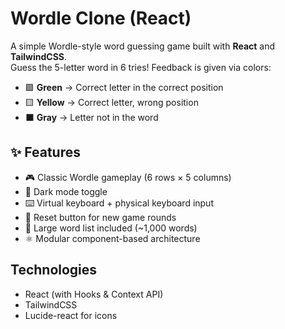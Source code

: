 # Wordle Clone (React)

A simple Wordle-style word guessing game built with **React** and **TailwindCSS**.  
Guess the 5-letter word in 6 tries! Feedback is given via colors:

- 🟩 **Green** → Correct letter in the correct position
- 🟨 **Yellow** → Correct letter, wrong position
- ⬛ **Gray** → Letter not in the word

## ✨ Features

- 🎮 Classic Wordle gameplay (6 rows × 5 columns)
- 🌙 Dark mode toggle
- ⌨️ Virtual keyboard + physical keyboard input
- 🔄 Reset button for new game rounds
- 📝 Large word list included (~1,000 words)
- ⚛️ Modular component-based architecture

## Technologies

- React (with Hooks & Context API)
- TailwindCSS
- Lucide-react for icons
